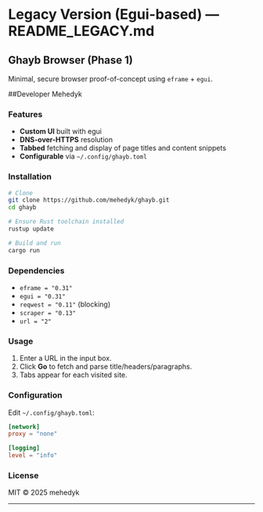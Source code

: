 # Legacy Version (Egui-based) — README\_LEGACY.md

## Ghayb Browser (Phase 1)

Minimal, secure browser proof-of-concept using `eframe` + `egui`.

##Developer
Mehedyk

### Features

* **Custom UI** built with egui
* **DNS-over-HTTPS** resolution
* **Tabbed** fetching and display of page titles and content snippets
* **Configurable** via `~/.config/ghayb.toml`

### Installation

```sh
# Clone
git clone https://github.com/mehedyk/ghayb.git
cd ghayb

# Ensure Rust toolchain installed
rustup update

# Build and run
cargo run
```

### Dependencies

* `eframe = "0.31"`
* `egui = "0.31"`
* `reqwest = "0.11"` (blocking)
* `scraper = "0.13"`
* `url = "2"`

### Usage

1. Enter a URL in the input box.
2. Click **Go** to fetch and parse title/headers/paragraphs.
3. Tabs appear for each visited site.

### Configuration

Edit `~/.config/ghayb.toml`:

```toml
[network]
proxy = "none"

[logging]
level = "info"
```

### License

MIT © 2025 mehedyk

---
